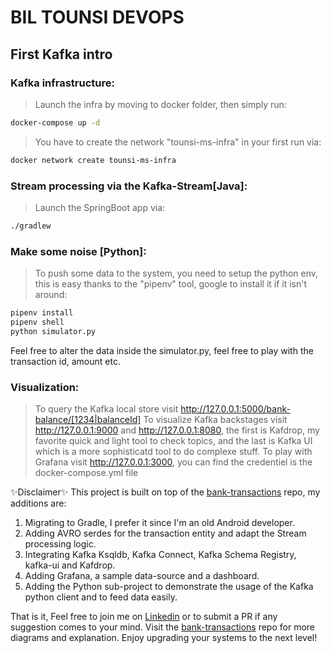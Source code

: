 # BIL TOUNSI DEVOPS
## First Kafka intro

### Kafka infrastructure:

> Launch the infra by moving to docker folder, then simply run:
```sh
docker-compose up -d
```
> You have to create the network "tounsi-ms-infra" in your first run via:
```sh
docker network create tounsi-ms-infra
```

### Stream processing via the Kafka-Stream[Java]:
> Launch the SpringBoot app via:
```sh
./gradlew
```

### Make some noise [Python]:
>To push some data to the system, you need to setup the python env, this is easy thanks to the "pipenv" tool, google to install it if it isn't around:
```sh
pipenv install
pipenv shell
python simulator.py
```
Feel free to alter the data inside the simulator.py, feel free to play with the transaction id, amount etc.

### Visualization:
>To query the Kafka local store visit http://127.0.0.1:5000/bank-balance/[1234|balanceId]
>To visualize Kafka backstages visit http://127.0.0.1:9000 and http://127.0.0.1:8080, the first is Kafdrop, my favorite quick and light tool to check topics, and the last is Kafka UI which is a more sophisticatd tool to do complexe stuff.
>To play with Grafana visit http://127.0.0.1:3000, you can find the credentiel is the docker-compose.yml file 

✨Disclaimer✨
This project is built on top of the [bank-transactions] repo, my additions are:
1. Migrating to Gradle, I prefer it since I'm an old Android developer.
2. Adding AVRO serdes for the transaction entity and adapt the Stream processing logic.  
3. Integrating Kafka Ksqldb, Kafka Connect, Kafka Schema Registry, kafka-ui and Kafdrop.
4. Adding Grafana, a sample data-source and a dashboard.
5. Adding the Python sub-project to demonstrate the usage of the Kafka python client and to feed data easily.

That is it,
Feel free to join me on [Linkedin] or to submit a PR if any suggestion comes to your mind.
Visit the [bank-transactions] repo for more diagrams and explanation.
Enjoy upgrading your systems to the next level!

[linkedin]: <https://www.linkedin.com/in/hamdy-ben-salah-24686160/>
[bank-transactions]: <https://github.com/Programming-with-Mati/bank-transactions/>

